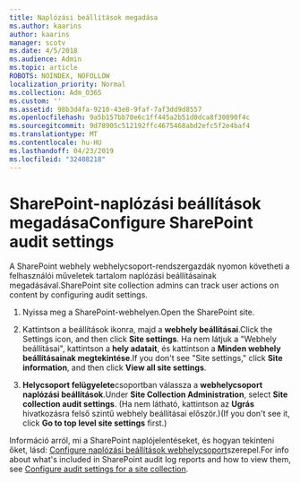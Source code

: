 ```yaml
---
title: Naplózási beállítások megadása
ms.author: kaarins
author: kaarins
manager: scotv
ms.date: 4/5/2018
ms.audience: Admin
ms.topic: article
ROBOTS: NOINDEX, NOFOLLOW
localization_priority: Normal
ms.collection: Adm_O365
ms.custom: ''
ms.assetid: 98b3d4fa-9210-43e8-9faf-7af3dd9d8557
ms.openlocfilehash: 9a5b157bb70e6c1ff445a2b51d0dca8f30890f4c
ms.sourcegitcommit: 9d78905c512192ffc4675468abd2efc5f2e4baf4
ms.translationtype: MT
ms.contentlocale: hu-HU
ms.lasthandoff: 04/23/2019
ms.locfileid: "32408218"
---
```

# <a name="configure-sharepoint-audit-settings"></a><span data-ttu-id="70e8f-102">SharePoint-naplózási beállítások megadása</span><span class="sxs-lookup"><span data-stu-id="70e8f-102">Configure SharePoint audit settings</span></span>

<span data-ttu-id="70e8f-103">A SharePoint webhely webhelycsoport-rendszergazdák nyomon követheti a felhasználói műveletek tartalom naplózási beállításainak megadásával.</span><span class="sxs-lookup"><span data-stu-id="70e8f-103">SharePoint site collection admins can track user actions on content by configuring audit settings.</span></span>
  
1. <span data-ttu-id="70e8f-104">Nyissa meg a SharePoint-webhelyen.</span><span class="sxs-lookup"><span data-stu-id="70e8f-104">Open the SharePoint site.</span></span>
    
2. <span data-ttu-id="70e8f-105">Kattintson a beállítások ikonra, majd a **webhely beállításai**.</span><span class="sxs-lookup"><span data-stu-id="70e8f-105">Click the Settings icon, and then click **Site settings**.</span></span> <span data-ttu-id="70e8f-106">Ha nem látjuk a "Webhely beállításai", kattintson a **hely adatait**, és kattintson a **Minden webhely beállításainak megtekintése**.</span><span class="sxs-lookup"><span data-stu-id="70e8f-106">If you don't see "Site settings," click **Site information**, and then click **View all site settings**.</span></span>
    
3. <span data-ttu-id="70e8f-107">**Helycsoport felügyelete**csoportban válassza a **webhelycsoport naplózási beállítások**.</span><span class="sxs-lookup"><span data-stu-id="70e8f-107">Under **Site Collection Administration**, select **Site collection audit settings**.</span></span> <span data-ttu-id="70e8f-108">(Ha nem látható, kattintson az **Ugrás** hivatkozásra felső szintű webhely beállításai először.)</span><span class="sxs-lookup"><span data-stu-id="70e8f-108">(If you don't see it, click **Go to top level site settings** first.)</span></span> 
    
<span data-ttu-id="70e8f-109">Információ arról, mi a SharePoint naplójelentéseket, és hogyan tekinteni őket, lásd: [Configure naplózási beállítások webhelycsoport](https://go.microsoft.com/fwlink/?linkid=404050)szerepel.</span><span class="sxs-lookup"><span data-stu-id="70e8f-109">For info about what's included in SharePoint audit log reports and how to view them, see [Configure audit settings for a site collection](https://go.microsoft.com/fwlink/?linkid=404050).</span></span>
  


